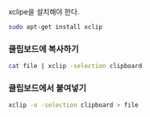 xclipe을 설치해야 한다.

```bash
sudo apt-get install xclip
```

### 클립보드에 복사하기

```bash
cat file | xclip -selection clipboard
```

### 클립보드에서 붙여넣기

```bash
xclip -o -selection clipboard > file
```